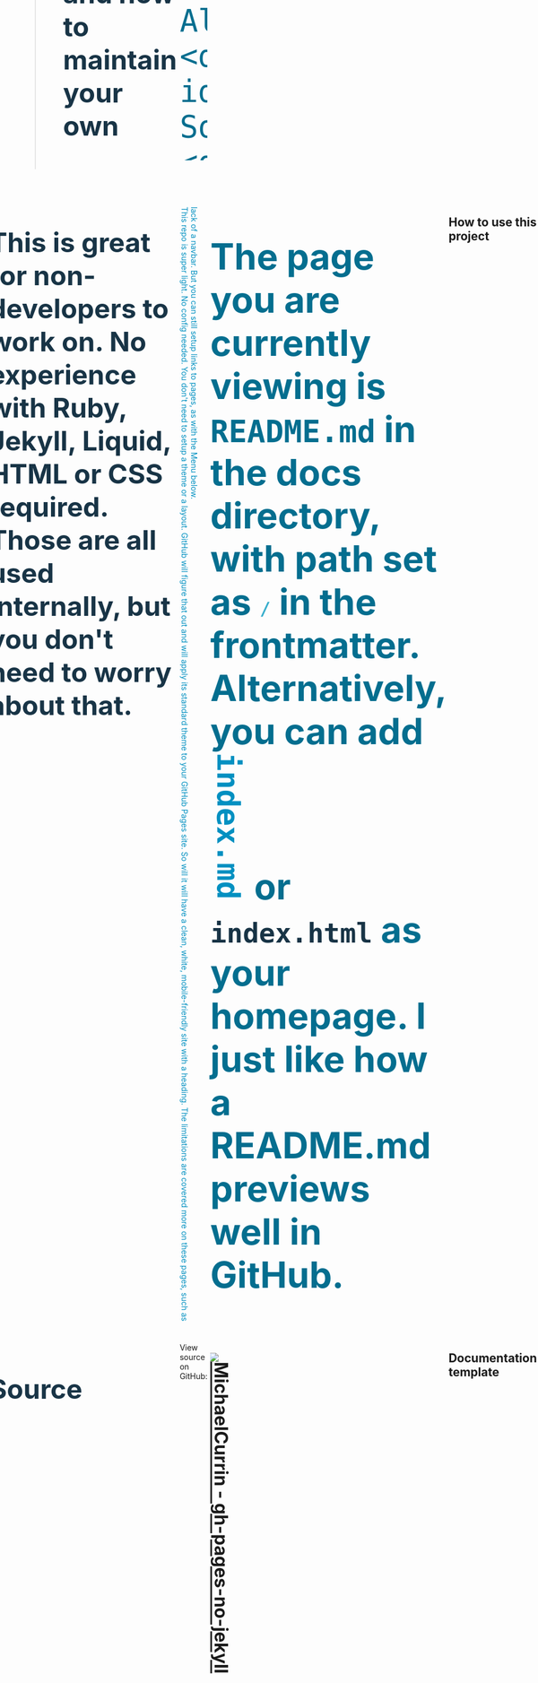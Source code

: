 ```yaml
---
permalink: /
---
```

<style>
/* from here: https://blog.devgenius.io/word-cloud-with-html-and-css-tutorial-1fa17642391e*/
body {
    /* center content */
    position: absolute;
    top:0;
    bottom: 0;
    left: 0;
    right: 0;
    /* grid */
    display: grid;
    justify-content: center;
    align-content: center;
    gap: 5px;
    /* A grid-template is a shorthand for defining the layout similar to excel format only here each row is made of text containing
    name references to objects (in our case it’s the “grid-area” or empty cells defined as “.”) separated by spaces. */
    grid-template:
    '. . . Information Documentation Documentation Documentation Documentation'
    'Computer Computer Computer Information Coding Debugging Learning Testing'
    '. Readability Software Information Coding Debugging Learning Design     '
    '. . Software Information Programming Debugging Learning Design'
    '. . Software Information Algorithm Debugging Learning Design'
    '. . . Information . . Learning .';

}
body > div {
    text-shadow: 3px 5px 8px rgba(1, 1, 1, 0.3);
}
/* base font color for all words */
body > div {
    color: #022f40;
}
/* twice the size, bold and different color for each second word */
body :nth-child(2n) {
    font-size: 2rem;
    color: #38aecc;
    font-weight: bold;
}
/* vertical orientation and different color for each third word */
body :nth-child(3n) {
    writing-mode: vertical-lr;
    -webkit-writing-mode: vertical-lr;
    -ms-writing-mode: vertical-lr;
    color: #0090c1;
}
/* triple size and different color for each fourth word */
body :nth-child(4n) {
    font-size: 3rem;
    color: #183446;
}
/* quadruple size and different color for each fifth word */
body :nth-child(5n) {
    font-size: 4rem;
    color: #046e8f;
}

#Programming {
    grid-area: Programming;
}
#Algorithm {
    grid-area: Algorithm;
}
#Software {
    grid-area: Software;
}
#Documentation {
    grid-area: Documentation;
}
#Coding {
    grid-area: Coding;
}
#Information {
    grid-area: Information;
}
#Testing {
    grid-area: Testing;
}
#Computer {
    grid-area: Computer;
}
#Debugging {
    grid-area: Debugging;
}
#Design {
    grid-area: Design;
}
#Readability {
    grid-area: Readability;
}
#Learning {
    grid-area: Learning;
}
</style>
# **Documentation**
> How this project works and how to maintain your own

    <div id="Programming"> Programming</div>
    <div id="Algorithm"> Algorithm</div>
    <div id="Software"> Software</div>
    <div id="Documentation"> Documentation</div>
    <div id="Coding"> Coding</div>
    <div id="Information"> Information</div>
    <div id="Testing"> Testing</div>
    <div id="Computer"> Computer</div>
    <div id="Debugging"> Debugging</div>
    <div id="Design"> Design</div>
    <div id="Readability"> Readability</div>
    <div id="Learning"> Learning</div>




## About

This project is built around using markdown content to make a website. 

This is great for non-developers to work on. No experience with Ruby, Jekyll, Liquid, HTML or CSS required. Those are all used internally, but you don't need to worry about that.

This repo is super light. No config needed. You don't need to setup a theme or a layout. GitHub will figure that out and will apply its standard theme to your GitHub Pages site. So will it will have a clean, white, mobile-friendly site with a heading. The limitations are covered more on these pages, such as lack of a navbar. But you can still setup links to pages, as with the Menu below.

The page you are currently viewing is `README.md` in the docs directory, with path set as `/` in the frontmatter. Alternatively, you can add `index.md` or `index.html` as your homepage. I just like how a README.md previews well in GitHub.


## How to use this project

- Template for a new project or docs site. Or use as a reference for existing projects.
- Read the tutorial content under template notes.
- View this live demo site.


## Menu

Some info on how to make a site like this and how it works.

- [About](about.md)
- [Features](features.md)
- [Limitations](limitations.md)
- [What about a Wiki?](wiki.md)


## Source

View source on GitHub:

[![MichaelCurrin - gh-pages-no-jekyll](https://img.shields.io/static/v1?label=MichaelCurrin&message=gh-pages-no-jekyll&color=blue&logo=github)](https://github.com/MichaelCurrin/gh-pages-no-jekyll)


## Documentation template

If you're looking for template docs which you can easily edit and reuse for your own site, rather see my [Generic Project Template](https://michaelcurrin.github.io/generic-project-template/) project's docs. It uses the same docs site approach as this one.

